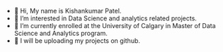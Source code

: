 - 👋 Hi, My name is Kishankumar Patel.
- 👀 I’m interested in Data Science and analytics related projects.
- 🌱 I’m currently enrolled at the University of Calgary in Master of Data Science and Analytics program.
- 💞️ I will be uploading my projects on github.


<!---
kpatel112/kpatel112 is a ✨ special ✨ repository because its `README.md` (this file) appears on your GitHub profile.
You can click the Preview link to take a look at your changes.
--->
